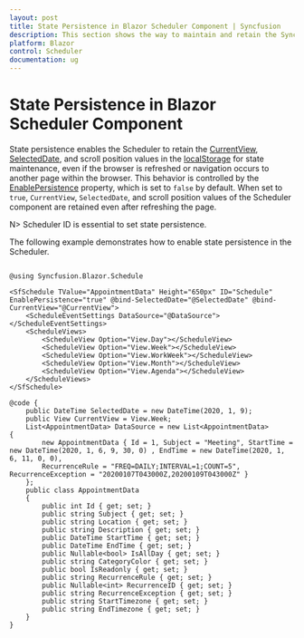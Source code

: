 ```yaml
---
layout: post
title: State Persistence in Blazor Scheduler Component | Syncfusion
description: This section shows the way to maintain and retain the Syncfusion Blazor scheduler component states even after refreshing the page.
platform: Blazor
control: Scheduler
documentation: ug
---
```


# State Persistence in Blazor Scheduler Component

State persistence enables the Scheduler to retain the [CurrentView](https://help.syncfusion.com/cr/blazor/Syncfusion.Blazor.Schedule.SfSchedule-1.html#Syncfusion_Blazor_Schedule_SfSchedule_1_CurrentView), [SelectedDate](https://help.syncfusion.com/cr/blazor/Syncfusion.Blazor.Schedule.SfSchedule-1.html#Syncfusion_Blazor_Schedule_SfSchedule_1_SelectedDate), and scroll position values in the [localStorage](https://www.w3schools.com/html/html5_webstorage.asp) for state maintenance, even if the browser is refreshed or navigation occurs to another page within the browser. This behavior is controlled by the [EnablePersistence](https://help.syncfusion.com/cr/blazor/Syncfusion.Blazor.Schedule.SfSchedule-1.html#Syncfusion_Blazor_Schedule_SfSchedule_1_EnablePersistence) property, which is set to `false` by default. When set to `true`, `CurrentView`, `SelectedDate`, and scroll position values of the Scheduler component are retained even after refreshing the page.

N> Scheduler ID is essential to set state persistence.

The following example demonstrates how to enable state persistence in the Scheduler.

```cshtml

@using Syncfusion.Blazor.Schedule

<SfSchedule TValue="AppointmentData" Height="650px" ID="Schedule" EnablePersistence="true" @bind-SelectedDate="@SelectedDate" @bind-CurrentView="@CurrentView">
    <ScheduleEventSettings DataSource="@DataSource"></ScheduleEventSettings>
    <ScheduleViews>
        <ScheduleView Option="View.Day"></ScheduleView>
        <ScheduleView Option="View.Week"></ScheduleView>
        <ScheduleView Option="View.WorkWeek"></ScheduleView>
        <ScheduleView Option="View.Month"></ScheduleView>
        <ScheduleView Option="View.Agenda"></ScheduleView>
    </ScheduleViews>
</SfSchedule>

@code {
    public DateTime SelectedDate = new DateTime(2020, 1, 9);
    public View CurrentView = View.Week;
    List<AppointmentData> DataSource = new List<AppointmentData>
{
        new AppointmentData { Id = 1, Subject = "Meeting", StartTime = new DateTime(2020, 1, 6, 9, 30, 0) , EndTime = new DateTime(2020, 1, 6, 11, 0, 0),
        RecurrenceRule = "FREQ=DAILY;INTERVAL=1;COUNT=5", RecurrenceException = "20200107T043000Z,20200109T043000Z" }
    };
    public class AppointmentData
    {
        public int Id { get; set; }
        public string Subject { get; set; }
        public string Location { get; set; }
        public string Description { get; set; }
        public DateTime StartTime { get; set; }
        public DateTime EndTime { get; set; }
        public Nullable<bool> IsAllDay { get; set; }
        public string CategoryColor { get; set; }
        public bool IsReadonly { get; set; }
        public string RecurrenceRule { get; set; }
        public Nullable<int> RecurrenceID { get; set; }
        public string RecurrenceException { get; set; }
        public string StartTimezone { get; set; }
        public string EndTimezone { get; set; }
    }
}
```
